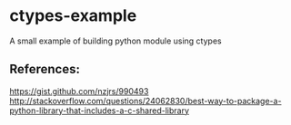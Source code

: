 # ctypes-example
A small example of building python module using ctypes

## References:
https://gist.github.com/nzjrs/990493
http://stackoverflow.com/questions/24062830/best-way-to-package-a-python-library-that-includes-a-c-shared-library
